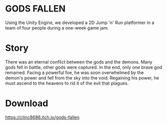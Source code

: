 
# GODS FALLEN

Using the Unity Engine, we developed a 2D Jump 'n' Run platformer in a team of four people during a one-week game jam.

# Story
There was an eternal conflict between the gods and the demons. Many gods fell in battle, other gods were captured. In the end, only one brave god remained. Facing a powerful foe, he was soon overwhelmed by the demon's power and fell from the sky into the void. Regaining his power, he must ascend to the heavens to rid it of the evil that plagues.

# Download
https://clinc8686.itch.io/gods-fallen

